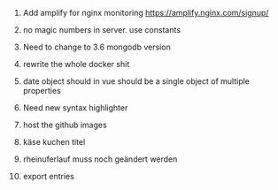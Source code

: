 1. Add amplify for nginx monitoring
https://amplify.nginx.com/signup/

8. no magic numbers in server. use constants

9. Need to change to 3.6 mongodb version

11. rewrite the whole docker shit

12. date object should in vue should be a single object of multiple properties

14. Need new syntax highlighter

15. host the github images 

16. käse kuchen titel 

17. rheinuferlauf muss noch geändert werden

18. export entries